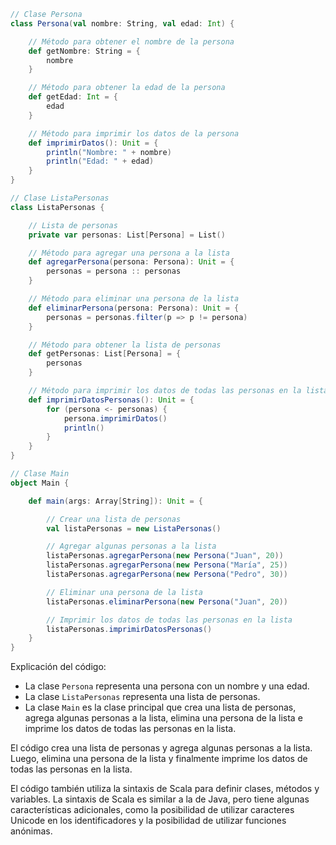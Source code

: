 ```scala
// Clase Persona
class Persona(val nombre: String, val edad: Int) {

    // Método para obtener el nombre de la persona
    def getNombre: String = {
        nombre
    }

    // Método para obtener la edad de la persona
    def getEdad: Int = {
        edad
    }

    // Método para imprimir los datos de la persona
    def imprimirDatos(): Unit = {
        println("Nombre: " + nombre)
        println("Edad: " + edad)
    }
}

// Clase ListaPersonas
class ListaPersonas {

    // Lista de personas
    private var personas: List[Persona] = List()

    // Método para agregar una persona a la lista
    def agregarPersona(persona: Persona): Unit = {
        personas = persona :: personas
    }

    // Método para eliminar una persona de la lista
    def eliminarPersona(persona: Persona): Unit = {
        personas = personas.filter(p => p != persona)
    }

    // Método para obtener la lista de personas
    def getPersonas: List[Persona] = {
        personas
    }

    // Método para imprimir los datos de todas las personas en la lista
    def imprimirDatosPersonas(): Unit = {
        for (persona <- personas) {
            persona.imprimirDatos()
            println()
        }
    }
}

// Clase Main
object Main {

    def main(args: Array[String]): Unit = {

        // Crear una lista de personas
        val listaPersonas = new ListaPersonas()

        // Agregar algunas personas a la lista
        listaPersonas.agregarPersona(new Persona("Juan", 20))
        listaPersonas.agregarPersona(new Persona("María", 25))
        listaPersonas.agregarPersona(new Persona("Pedro", 30))

        // Eliminar una persona de la lista
        listaPersonas.eliminarPersona(new Persona("Juan", 20))

        // Imprimir los datos de todas las personas en la lista
        listaPersonas.imprimirDatosPersonas()
    }
}
```

Explicación del código:

* La clase `Persona` representa una persona con un nombre y una edad.
* La clase `ListaPersonas` representa una lista de personas.
* La clase `Main` es la clase principal que crea una lista de personas, agrega algunas personas a la lista, elimina una persona de la lista e imprime los datos de todas las personas en la lista.

El código crea una lista de personas y agrega algunas personas a la lista. Luego, elimina una persona de la lista y finalmente imprime los datos de todas las personas en la lista.

El código también utiliza la sintaxis de Scala para definir clases, métodos y variables. La sintaxis de Scala es similar a la de Java, pero tiene algunas características adicionales, como la posibilidad de utilizar caracteres Unicode en los identificadores y la posibilidad de utilizar funciones anónimas.